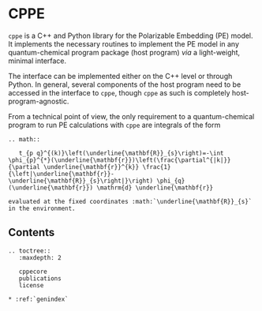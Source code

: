 # CPPE

`cppe` is a C++ and Python library for the Polarizable Embedding (PE) model.
It implements the necessary routines to implement the PE model in any
quantum-chemical program package (host program) _via_ a light-weight, minimal interface.

The interface can be implemented either on the C++ level or through Python.
In general, several components of the host program need to be accessed in the
interface to `cppe`, though `cppe` as such is completely host-program-agnostic.

From a technical point of view, the only requirement to a quantum-chemical
program to run PE calculations with `cppe` are integrals of the form

```eval_rst
.. math::

   t_{p q}^{(k)}\left(\underline{\mathbf{R}}_{s}\right)=-\int \phi_{p}^{*}(\underline{\mathbf{r}})\left(\frac{\partial^{|k|}}{\partial \underline{\mathbf{r}}^{k}} \frac{1}{\left|\underline{\mathbf{r}}-\underline{\mathbf{R}}_{s}\right|}\right) \phi_{q}(\underline{\mathbf{r}}) \mathrm{d} \underline{\mathbf{r}}
   
evaluated at the fixed coordinates :math:`\underline{\mathbf{R}}_{s}` in the environment.
```

## Contents
```eval_rst
.. toctree::
   :maxdepth: 2

   cppecore
   publications
   license

* :ref:`genindex`
```
